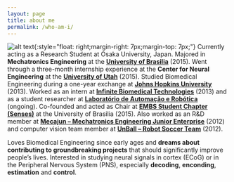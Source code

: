 ```yaml
---
layout: page
title: about me
permalink: /who-am-i/
---
```


![alt text](http://lucasdelevy.com/wp-content/uploads/avatar.png "this is me!"){:style="float: right;margin-right: 7px;margin-top: 7px;"} Currently acting as a Research Student at Osaka University, Japan. Majored in **Mechatronics Engineering** at the [**University of Brasilia**](http://www.unb.br) (2015). Went through a three-month internship experience at the **Center for Neural Engineering** at the [**University of Utah**](http://www.utah.edu/) (2015). Studied Biomedical Engineering during a one-year exchange at [**Johns Hopkins University**](https://www.jhu.edu/) (2013). Worked as an intern at [**Infinite Biomedical Technologies**](http://www.i-biomed.com/) (2013) and as a student researcher at [**Laboratório de Automação e Robótica**](https://lara.unb.br/) (ongoing). Co-founded and acted as Chair at [**EMBS Student Chapter (Senses)**](http://sites.ieee.org/sb-unb/capitulos/embs/) at the University of Brasilia (2015). Also worked as an R&D member at [**Mecajun – Mechatronics Engineering Junior Enterprise**](http://www.mecajun.com.br/) (2012) and computer vision team member at [**UnBall – Robot Soccer Team**](https://equipeunball.wordpress.com/) (2012).

Loves Biomedical Engineering since early ages and **dreams about contributing to groundbreaking projects** that should significantly improve people’s lives. Interested in studying neural signals in cortex (ECoG) or in the Peripheral Nervous System (PNS), especially **decoding**, **enconding**, **estimation** and **control**.